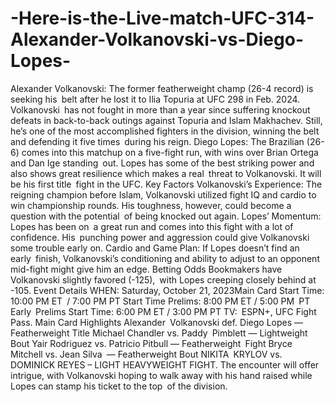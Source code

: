 # -Here-is-the-Live-match-UFC-314-Alexander-Volkanovski-vs-Diego-Lopes-

Alexander Volkanovski: The former featherweight champ (26-4 record) is seeking his belt after he lost it to Ilia Topuria at UFC 298 in Feb. 2024. Volkanovski has not fought in more than a year since suffering knockout defeats in back-to-back outings against Topuria and Islam Makhachev. Still, he’s one of the most accomplished fighters in the division, winning the belt and defending it five times during his reign.
Diego Lopes: The Brazilian (26-6) comes into this matchup on a five-fight run, with wins over Brian Ortega and Dan Ige standing out. Lopes has some of the best striking power and also shows great resilience which makes a real threat to Volkanovski. It will be his first title fight in the UFC.
Key Factors
Volkanovski’s Experience: The reigning champion before Islam, Volkanovski utilized fight IQ and cardio to win championship rounds. His toughness, however, could become a question with the potential of being knocked out again.
Lopes’ Momentum: Lopes has been on a great run and comes into this fight with a lot of confidence. His punching power and aggression could give Volkanovski some trouble early on.
Cardio and Game Plan: If Lopes doesn’t find an early finish, Volkanovski’s conditioning and ability to adjust to an opponent mid-fight might give him an edge.
Betting Odds
Bookmakers have Volkanovski slightly favored (-125), with Lopes creeping closely behind at -105.
Event Details
WHEN: Saturday, October 21, 2023Main Card Start Time: 10:00 PM ET / 7:00 PM PT
Start Time Prelims: 8:00 PM ET / 5:00 PM PT
Early Prelims Start Time: 6:00 PM ET / 3:00 PM PT
TV: ESPN+, UFC Fight Pass.
Main Card Highlights
Alexander Volkanovski def. Diego Lopes — Featherweight Title
Michael Chandler vs. Paddy Pimblett — Lightweight Bout
Yair Rodriguez vs. Patricio Pitbull — Featherweight Fight
Bryce Mitchell vs. Jean Silva — Featherweight Bout
NIKITA KRYLOV vs. DOMINICK REYES – LIGHT HEAVYWEIGHT FIGHT.
The encounter will offer intrigue, with Volkanovski hoping to walk away with his hand raised while Lopes can stamp his ticket to the top of the division.
